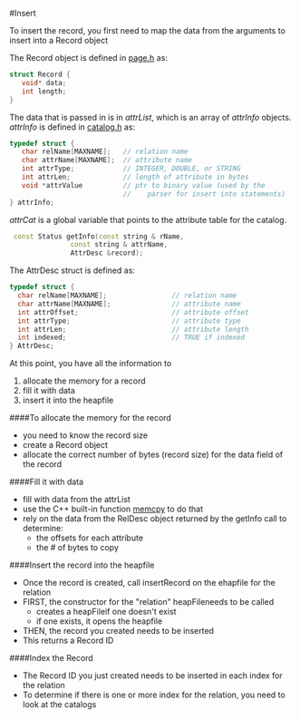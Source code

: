 #Insert

To insert the record, you first need to map the data from the arguments to insert into a Record object

The Record object is defined in [page.h](page.h) as:
```cpp
struct Record {
   void* data;
   int length;
}
```

The data that is passed in is in *attrList*, which is an array of *attrInfo* objects. *attrInfo* is defined in [catalog.h](catalog.h) as:
```cpp
typedef struct {
   char relName[MAXNAME];   // relation name
   char attrName[MAXNAME];  // attribute name
   int attrType;            // INTEGER, DOUBLE, or STRING
   int attrLen;             // length of attribute in bytes
   void *attrValue          // ptr to binary value (used by the
                            //    parser for insert into statements)
} attrInfo;
```

*attrCat* is a global variable that points to the attribute table for the catalog.

```cpp
 const Status getInfo(const string & rName,
		       const string & attrName,
		       AttrDesc &record);
```

The AttrDesc struct is defined as:

```cpp
typedef struct {
  char relName[MAXNAME];                // relation name
  char attrName[MAXNAME];               // attribute name
  int attrOffset;                       // attribute offset
  int attrType;                         // attribute type
  int attrLen;                          // attribute length
  int indexed;                          // TRUE if indexed
} AttrDesc;
```

At this point, you have all the information to
1. allocate the memory for a record
2. fill it with data
3. insert it into the heapfile

####To allocate the memory for the record
- you need to know the record size
- create a Record object
- allocate the correct number of bytes (record size) for the data field of the record

####Fill it with data
- fill with data from the attrList
- use the C++ built-in function [memcpy](http://www.cplusplus.com/reference/cstring/memcpy/) to do that
- rely on the data from the RelDesc object returned by the getInfo call to determine:
   - the offsets for each attribute
   - the # of bytes to copy

####Insert the record into the heapfile
- Once the record is created, call insertRecord on the ehapfile for the relation
- FIRST, the constructor for the "relation" heapFileneeds to be called
   - creates a heapFileif one doesn't exist
   - if one exists, it opens the heapfile
- THEN, the record you created needs to be inserted
- This returns a Record ID

####Index the Record
- The Record ID you just created needs to be inserted in each index for the relation
- To determine if there is one or more index for the relation, you need to look at the catalogs
